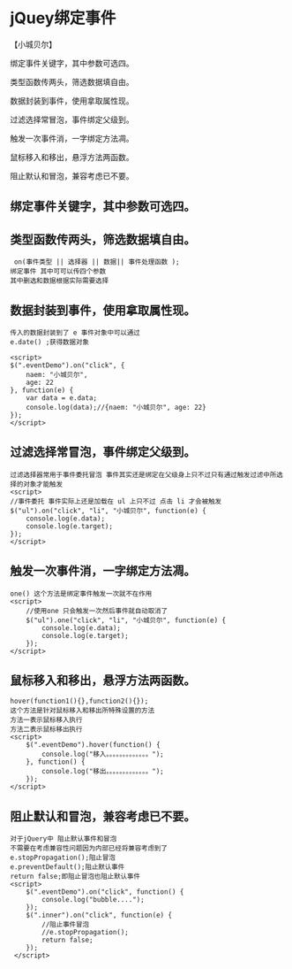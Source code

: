 # jQuey绑定事件
【小城贝尔】

绑定事件关键字，其中参数可选四。

类型函数传两头，筛选数据填自由。

数据封装到事件，使用拿取属性现。

过滤选择常冒泡，事件绑定父级到。

触发一次事件消，一字绑定方法凋。

鼠标移入和移出，悬浮方法两函数。

阻止默认和冒泡，兼容考虑已不要。

## 绑定事件关键字，其中参数可选四。
## 类型函数传两头，筛选数据填自由。
     on(事件类型 || 选择器 || 数据|| 事件处理函数 );
    绑定事件 其中可可以传四个参数
    其中删选和数据根据实际需要选择
## 数据封装到事件，使用拿取属性现。
    传入的数据封装到了 e 事件对象中可以通过
    e.date() ;获得数据对象

    <script>
    $(".eventDemo").on("click", {
        naem: "小城贝尔",
        age: 22
    }, function(e) {
        var data = e.data;
        console.log(data);//{naem: "小城贝尔", age: 22}
    });
    </script>
## 过滤选择常冒泡，事件绑定父级到。
    过滤选择器常用于事件委托冒泡 事件其实还是绑定在父级身上只不过只有通过触发过滤中所选择的对象才能触发
    <script>
    //事件委托 事件实际上还是加载在 ul 上只不过 点击 li 才会被触发
    $("ul").on("click", "li", "小城贝尔", function(e) {
        console.log(e.data);
        console.log(e.target);
    });
    </script>
## 触发一次事件消，一字绑定方法凋。
    one() 这个方法是绑定事件触发一次就不在作用
    <script>
        //使用one 只会触发一次然后事件就自动取消了
        $("ul").one("click", "li", "小城贝尔", function(e) {
            console.log(e.data);
            console.log(e.target);
        });
    </script>
## 鼠标移入和移出，悬浮方法两函数。
    hover(function1(){},function2(){});
    这个方法是针对鼠标移入和移出所特殊设置的方法 
    方法一表示鼠标移入执行
    方法二表示鼠标移出执行
    <script>
        $(".eventDemo").hover(function() {
            console.log("移入。。。。。。。。。。。。。");
        }, function() {
            console.log("移出。。。。。。。。。。。。。");
        });
    </script>
## 阻止默认和冒泡，兼容考虑已不要。
    对于jQuery中 阻止默认事件和冒泡
    不需要在考虑兼容性问题因为内部已经将兼容考虑到了
    e.stopPropagation();阻止冒泡
    e.preventDefault();阻止默认事件
    return false;即阻止冒泡也阻止默认事件
    <script>
        $(".eventDemo").on("click", function() {
            console.log("bubble....");
        });
        $(".inner").on("click", function(e) {
            //阻止事件冒泡
            //e.stopPropagation();
            return false;
        });
     </script>